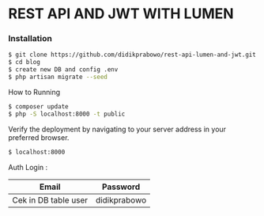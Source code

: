 # REST API AND JWT WITH LUMEN

### Installation

```sh
$ git clone https://github.com/didikprabowo/rest-api-lumen-and-jwt.git
$ cd blog
$ create new DB and config .env
$ php artisan migrate --seed
```

How to Running

```sh
$ composer update
$ php -S localhost:8000 -t public
```

Verify the deployment by navigating to your server address in your preferred browser.
```sh
$ localhost:8000
```

Auth Login :

| Email | Password |
| ------ | ------ |
| Cek in DB table user | didikprabowo|
